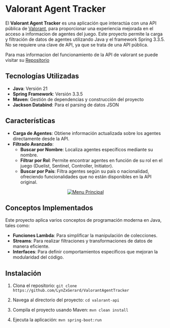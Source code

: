 # Valorant Agent Tracker
El **Valorant Agent Tracker** es una aplicación que interactúa con una API pública de [Valorant](https://valorant-api.com),  para proporcionar una experiencia mejorada en el acceso a informacion de agentes del juego. Este proyecto permite la carga y filtración de datos de agentes utilizando Java y el framework Spring 3.3.5. No se requiere una clave de API, ya que se trata de una API pública.

Para mas informacion del funcionamiento de la API de valorant se puede visitar su [Repositorio](https://github.com/Valorant-API/java-library?tab=readme-ov-file)

## Tecnologías Utilizadas

-   **Java**: Versión 21
-   **Spring Framework**: Versión 3.3.5
-   **Maven**: Gestión de dependencias y construcción del proyecto
-   **Jackson Databind**: Para el parsing de datos JSON

## Características

-   **Carga de Agentes**: Obtiene información actualizada sobre los agentes directamente desde la API.
-   **Filtrado Avanzado**:
    -   **Buscar por Nombre**: Localiza agentes específicos mediante su nombre.
    -   **Filtrar por Rol**: Permite encontrar agentes en función de su rol en el juego (Duelist, Sentinel, Controller, Initiator).
    -   **Buscar por País**: Filtra agentes según su país o nacionalidad, ofreciendo funcionalidades que no están disponibles en la API original.

<div align="center">
    <a href="https://imgbb.com/">
        <img src="https://i.ibb.co/f8YF1WY/image.png" alt="Menu Principal" border="0">
    </a>
</div>

## Conceptos Implementados

Este proyecto aplica varios conceptos de programación moderna en Java, tales como:

-   **Funciones Lambda**: Para simplificar la manipulación de colecciones.
-   **Streams**: Para realizar filtraciones y transformaciones de datos de manera eficiente.
-   **Interfaces**: Para definir comportamientos específicos que mejoran la modularidad del código.

## Instalación

1.  Clona el repositorio:
   `git clone https://github.com/LynZxGerard/ValorantAgentTracker` 
    
2.  Navega al directorio del proyecto:
`cd valorant-api` 
    
3.  Compila el proyecto usando Maven:
`mvn clean install` 
    
4.  Ejecuta la aplicación:
 `mvn spring-boot:run` 
    

